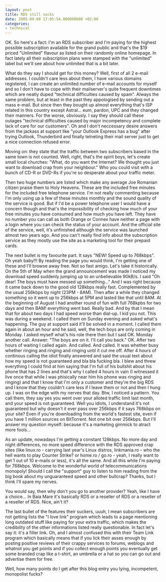 ```yaml
---
layout: post
title: RDS still sucks
date: 2005-09-08 17:05:54.000000000 +02:00
categories:
- technical
---
```

OK. So here's a fact: I'm an RDS subscriber and I'm paying for the highest possible subscription available for the grand public and that's the $19 priced "Unlimited" flavour as listed on their randomly online homepage. In fact lately all their subscription plans were stamped with the "unlimited" label but we'll see about how unlimited that is a bit later.

What do they say I should get for this money? Well, first of all 2 e-mail addresses. I couldn't care less about them, I have various domains registered, I can create an unlimited number of e-mail accounts for myself and so I don't have to cope with their mailserver's quite frequent downtimes which are neatly duped "technical difficulties caused by spam". Always the same problem, but at least in the past they appologised by sending out a mass e-mail. But since then they bought up almost everything that's ISP related in this country except Astral... eum, pardon, UPC and they changed their manners. For the worse, obviously. I say they should call these outages "technical difficulties caused by major incompetency and complete lack of care for our customers". Oh and I don't neccessary desire answers from the jackass at support like "your Outlook Express has a bug" after trying Outlook, Thunderbird and finally telneting their mail server just to get a nice connection refused error.

Moving on: they state that the traffic between two subscribers based in the same town is not counted. Well, right, that's the spirit boys, let's create small local churches: "What, do you want the Internet? We thought you just want to download crap from your neighbour." Who you could visit with a bunch of CD-R or DVD-Rs if you're so desperate about your traffic meter.

Then two huge numbers are listed which make any average Joe Romanian citizen praise them to Holy Heavens. These are the included free minutes for the included free telephone service. I'm not really commenting because I'm only using up a few of these minutes monthly and the sound quality of the service is good. But if I'd be a power telephone user I would have a concern though and that's the impossibility of checking how much of your free minutes you have consumed and how much you have left. They have no number you can call as both Orange or Connex have neither a page with a login where you can check the status of your account. And the official site of the service, well, it's unfinished although the service was launched almost two years ago. And you can't really find info about the subscription service as they mostly use the site as a marketing tool for their prepaid cards.

The next bullet is my favourite part. It says "NEW! Speed up to 768kbps". Oh yeah baby!!! By reading the page you would think, I'm getting one of these and I'll browse away free. Not so fast amigo. Let's take it historically. On the 5th of May when the grand announcement was made I noticed my download speed suddenly jumping up to an unbelievable 90kB/s. I said "Oh dear! The boys must have messed up something..." And I was right because it came back down to the good old 128kbps really fast. Complemented by the usual 256kbps by night (23PM - 8AM). Then after a while they changed something so it went up to 256kbps at 5PM and lasted like that until 8AM. At the beginning of August I had another round of fun with full 768kpbs for two days and then BAM! everything went bad. Really bad. And by that I mean that for about two days I had speed worse than dial-up. I kid you not. This was during a weekend. I called them on Sunday evening and asked what's happening. The guy at support said it'll be solved in a moment. I called them again in about an hour and he said, well, the tech boys are only coming in Monday. I asked myself what's his role there then but I said OK. Monday another call. Answer: "The boys are on it. I'll call you back." OK. After two hours of waiting I called again. And called. And called. It was whether busy whether ringing and ringing and ringing until it cut me off. After 4 hours of continous calling the idiot finally answered and said the usual text about how my speed is not guaranteed and bla bla fucking bla. I blew and threw everything I could find at him saying that I'm full of his bullshit about his phone that has 2 lines and that's why I called 4 hours in vain (I witnessed it live once that while I was phisically near him his phone was ringing and ringing) and that I know that I'm only a customer and they're the big RDS and I know that they couldn't care less if I leave them or not and then I hung up. I was on the edge with my nerves that day. Btw, I noticed a pattern. You call them, they say yes you went over your alloted traffic limit last month, and your speed is not guaranteed. Well you idiots, I understand it's not guaranteed but why doesn't it ever pass over 256kbps if it says 768kbps on your site? Even if you're downloading from the world's fastest site, even if you have 1 million sources on BitTorrent. Not one bit over 256kbps. But I'll answer my question myself: because it's a marketing gimmick to atract more fools...

As an update, nowadays I'm getting a constant 128kbps. No more day and night differences, no more speed difference with the RDS approved crap sites (like linux.ro - carrying last year's Linux distros, linkmania.ro - who the hell wants to play Counter Strike? or home.ro / go.ro - yeah, I really want to get 1 out of 10 e-mails or less), it's all the same. And all this while I'm paying for 768kbps. Welcome to the wonderful world of telecommunications monopoly! Should I call the "support" guy to listen to him reading from the big book about my unguaranteed speed and other bullcrap? Thanks, but I think I'll spare my nerves.

You would say, then why don't you go to another provider? Yeah, like I have a choice... In Baia Mare it's basically RDS or a reseller of RDS or a reseller of a reseller of RDS. Nice, ain't it?

The last bullet of the features their suckers, uuuh, I mean subscribers are not getting lists the "I love link" program which leads to a page mentioning long outdated stuff like paying for your extra traffic, which makes the credibility of the other informations listed really questionable. In fact let's say it: it's a filler link. Oh, and I almost confused this with their Team Link program which basically means that if you lick their asses enough by posting positive reviews of their crappy services to forums, weblogs and whatnot you get points and if you collect enough points you eventually get some branded crap like a t-shirt, an umbrella or a hat so you can go out and advertise them for free.

Well, how many points do I get after this blog entry you lying, incompetent, monopolist fucks?
